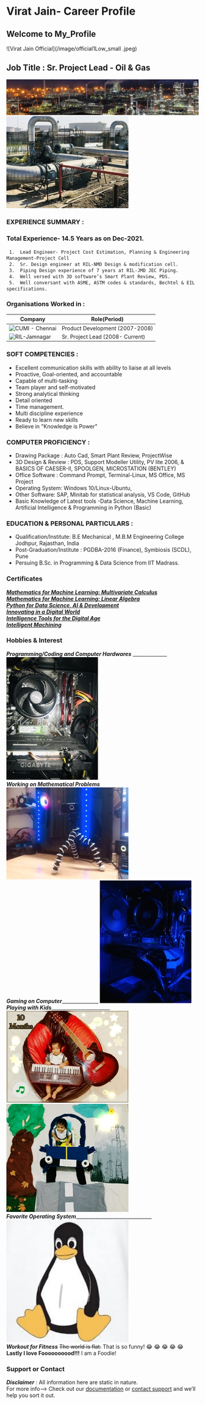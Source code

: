 # Virat Jain- Career Profile  

## Welcome to My_Profile  

![Virat Jain Official](/image/official1Low_small .jpeg)
 
## Job Title : Sr. Project Lead - Oil & Gas  
![Oil & Gas](/image/banner.jpg)  
![Plant](/image/3AC5954D-BFB9-4472-A40C-78BCC64FD847.jpeg)

### EXPERIENCE SUMMARY :
### Total Experience- 14.5 Years as on Dec-2021.  
     1.  Lead Engineer- Project Cost Estimation, Planning & Engineering Management-Project Cell
     2.  Sr. Design engineer at RIL-NMD Design & modification cell.  
     3.  Piping Design experience of 7 years at RIL-JMD JEC Piping.  
     4.  Well versed with 3D software’s Smart Plant Review, PDS.  
     5.  Well conversant with ASME, ASTM codes & standards, Bechtel & EIL specifications.  
     
### Organisations Worked in :


| Company                | Role(Period)       |
| -----------------------| ------------------ |
| ![CUMI - Chennai](https://upload.wikimedia.org/wikipedia/en/thumb/4/44/Murugappa_Group_Logo.svg/1200px-Murugappa_Group_Logo.svg.png)      |Product Development (2007-2008) |
| ![RIL-Jamnagar](https://upload.wikimedia.org/wikipedia/en/thumb/9/99/Reliance_Industries_Logo.svg/250px-Reliance_Industries_Logo.svg.png) |Sr. Project Lead (2008- Current)|


     
### SOFT COMPETENCIES :
 
- Excellent communication skills with ability to liaise at all levels
- Proactive, Goal-oriented, and accountable
- Capable of multi-tasking
- Team player and self-motivated
- Strong analytical thinking
- Detail oriented
- Time management.
- Multi discipline experience
- Ready to learn new skills
- Believe in "Knowledge is Power"

### COMPUTER PROFICIENCY :

- Drawing Package : Auto Cad, Smart Plant Review, ProjectWise
- 3D Design & Review : PDS, Support Modeller Utility, PV lite 2006, & BASICS OF CAESER-II, SPOOLGEN, MICROSTATION (BENTLEY)
- Office Software : Command Prompt, Terminal-Linux, MS Office, MS Project
- Operating System: Windows 10/Linux-Ubuntu,
- Other Software: SAP, Minitab for statistical analysis, VS Code, GitHub
- Basic Knowledge of Latest tools -Data Science, Machine Learning, Artificial Intelligence & Programming in Python (Basic)

### EDUCATION & PERSONAL PARTICULARS :
- Qualification/Institute: B.E Mechanical , M.B.M Engineering College Jodhpur, Rajasthan, India
- Post-Graduation/Institute : PGDBA-2016 (Finance), Symbiosis (SCDL), Pune
- Persuing B.Sc. in Programming & Data Science from IIT Madrass.

### Certificates 
***[Mathematics for Machine Learning: Multivariate Calculus](https://coursera.org/share/bb58b242b30e7bd1bd4702c54caa2f2d)***   
***[Mathematics for Machine Learning: Linear Algebra](https://coursera.org/share/1671207f89bbdf77f39bfb0c2533e7ea)***   
***[Python for Data Science, AI & Development](https://coursera.org/share/d4fd73b48a8a98ddd8c99df6b9d7ced3)***   
***[Innovating in a Digital World](https://coursera.org/share/1d8541d62a4a1b768710975901525bba)***    
***[Intelligence Tools for the Digital Age](https://coursera.org/share/7a5a50e308c7f7d7441ac3e9f2810b27)***    
***[Intelligent Machining](https://coursera.org/share/9dad93db60d0b844c683ce59a9a800f7)***   




### Hobbies & Interest
 ***Programming/Coding and Computer Hardwares*** ______________ ![](/image/470A86C2-8791-43BF-BE42-0D85818D5B32.jpeg)    
 ***Working on Mathematical Problems*** ________________________![](/image/CF7D3047-789E-4AD0-9B6E-996DD1262836.jpeg)   
 ***Gaming on Computer***_______________________________________ ![](/image/E6A9B559-D934-4269-9325-95E2F9A6E71E.jpeg)   
 ***Playing with Kids***________________________ ![](/image/6284406C-D4E7-41EE-88F7-B48CDF968898.jpeg) ![](/image/D3DB1479-56B4-4B13-9817-E54399E9E740.jpeg)    
 ***Favorite Operating System***_______________________________ ![](/image/1494EDA4-E4F2-4476-81E3-EC7BC04EE4BF.jpeg)   
 ***Workout for Fitness*** ~~The world is flat.~~ That is so funny! :joy: :joy: :joy: :joy: :joy:    
 **Lastly I love Foooooooood!!!** I am a Foodie!
 
 
### Support or Contact
***Disclaimer*** : All information here are static in nature.     
                   For more info--> Check out our [documentation](https://github.com/viratpanot/viratpanot.github.io/blob/main/SECURITY.md) or [contact support](https://twitter.com/viratpanot) and we’ll help you sort it out.
